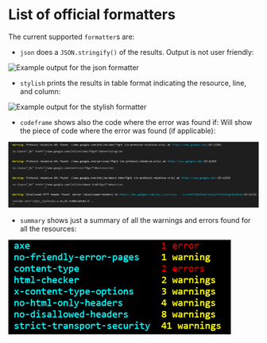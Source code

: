 # List of official formatters

The current supported `formatter`s are:

* `json` does a `JSON.stringify()` of the results. Output
  is not user friendly:

![Example output for the json formatter](./json-output.png)

* `stylish` prints the results in table format indicating the resource,
  line, and column:

![Example output for the stylish formatter](./stylish-output.png)

* `codeframe` shows also the code where the error was found if: Will
  show the piece of code where the error was found (if applicable):

![Example output for the codeframe formatter](./codeframe.png)

* `summary` shows just a summary of all the warnings and errors found
  for all the resources:

![Example output for the summary formatter](./summary-output.png)
